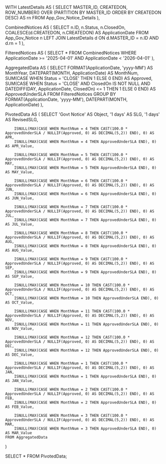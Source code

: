 WITH LatestDetails AS (
    SELECT
        MASTER_ID,
        CREATEDON,
        ROW_NUMBER() OVER (PARTITION BY MASTER_ID ORDER BY CREATEDON DESC) AS rn
    FROM App_Gov_Notice_Details
),

CombinedNotices AS (
    SELECT
        n.ID,
        n.Status,
        n.ClosedOn,
        COALESCE(d.CREATEDON, n.CREATEDON) AS ApplicationDate
    FROM App_Gov_Notice n
    LEFT JOIN LatestDetails d
      ON d.MASTER_ID = n.ID AND d.rn = 1
),

FilteredNotices AS (
    SELECT *
    FROM CombinedNotices
    WHERE ApplicationDate >= '2025-04-01' AND ApplicationDate < '2026-04-01'
),

AggregatedData AS (
    SELECT
        FORMAT(ApplicationDate, 'yyyy-MM') AS MonthYear,
        DATEPART(MONTH, ApplicationDate) AS MonthNum,
        SUM(CASE WHEN Status = 'CLOSE' THEN 1 ELSE 0 END) AS Approved,
        SUM(CASE 
            WHEN Status = 'CLOSE' 
              AND ClosedOn IS NOT NULL 
              AND DATEDIFF(DAY, ApplicationDate, ClosedOn) <= 1
            THEN 1 ELSE 0 
        END) AS ApprovedUnderSLA
    FROM FilteredNotices
    GROUP BY FORMAT(ApplicationDate, 'yyyy-MM'), DATEPART(MONTH, ApplicationDate)
),

PivotedData AS (
    SELECT
        'Govt Notice' AS Object,
        '1 days' AS SLG,
        '1 days' AS RevisedSLG,

        ISNULL(MAX(CASE WHEN MonthNum = 4 THEN CAST(100.0 * ApprovedUnderSLA / NULLIF(Approved, 0) AS DECIMAL(5,2)) END), 0) AS APR,
        ISNULL(MAX(CASE WHEN MonthNum = 4 THEN ApprovedUnderSLA END), 0) AS APR_Value,

        ISNULL(MAX(CASE WHEN MonthNum = 5 THEN CAST(100.0 * ApprovedUnderSLA / NULLIF(Approved, 0) AS DECIMAL(5,2)) END), 0) AS MAY,
        ISNULL(MAX(CASE WHEN MonthNum = 5 THEN ApprovedUnderSLA END), 0) AS MAY_Value,

        ISNULL(MAX(CASE WHEN MonthNum = 6 THEN CAST(100.0 * ApprovedUnderSLA / NULLIF(Approved, 0) AS DECIMAL(5,2)) END), 0) AS JUN,
        ISNULL(MAX(CASE WHEN MonthNum = 6 THEN ApprovedUnderSLA END), 0) AS JUN_Value,

        ISNULL(MAX(CASE WHEN MonthNum = 7 THEN CAST(100.0 * ApprovedUnderSLA / NULLIF(Approved, 0) AS DECIMAL(5,2)) END), 0) AS JUL,
        ISNULL(MAX(CASE WHEN MonthNum = 7 THEN ApprovedUnderSLA END), 0) AS JUL_Value,

        ISNULL(MAX(CASE WHEN MonthNum = 8 THEN CAST(100.0 * ApprovedUnderSLA / NULLIF(Approved, 0) AS DECIMAL(5,2)) END), 0) AS AUG,
        ISNULL(MAX(CASE WHEN MonthNum = 8 THEN ApprovedUnderSLA END), 0) AS AUG_Value,

        ISNULL(MAX(CASE WHEN MonthNum = 9 THEN CAST(100.0 * ApprovedUnderSLA / NULLIF(Approved, 0) AS DECIMAL(5,2)) END), 0) AS SEP,
        ISNULL(MAX(CASE WHEN MonthNum = 9 THEN ApprovedUnderSLA END), 0) AS SEP_Value,

        ISNULL(MAX(CASE WHEN MonthNum = 10 THEN CAST(100.0 * ApprovedUnderSLA / NULLIF(Approved, 0) AS DECIMAL(5,2)) END), 0) AS OCT,
        ISNULL(MAX(CASE WHEN MonthNum = 10 THEN ApprovedUnderSLA END), 0) AS OCT_Value,

        ISNULL(MAX(CASE WHEN MonthNum = 11 THEN CAST(100.0 * ApprovedUnderSLA / NULLIF(Approved, 0) AS DECIMAL(5,2)) END), 0) AS NOV,
        ISNULL(MAX(CASE WHEN MonthNum = 11 THEN ApprovedUnderSLA END), 0) AS NOV_Value,

        ISNULL(MAX(CASE WHEN MonthNum = 12 THEN CAST(100.0 * ApprovedUnderSLA / NULLIF(Approved, 0) AS DECIMAL(5,2)) END), 0) AS DEC,
        ISNULL(MAX(CASE WHEN MonthNum = 12 THEN ApprovedUnderSLA END), 0) AS DEC_Value,

        ISNULL(MAX(CASE WHEN MonthNum = 1 THEN CAST(100.0 * ApprovedUnderSLA / NULLIF(Approved, 0) AS DECIMAL(5,2)) END), 0) AS JAN,
        ISNULL(MAX(CASE WHEN MonthNum = 1 THEN ApprovedUnderSLA END), 0) AS JAN_Value,

        ISNULL(MAX(CASE WHEN MonthNum = 2 THEN CAST(100.0 * ApprovedUnderSLA / NULLIF(Approved, 0) AS DECIMAL(5,2)) END), 0) AS FEB,
        ISNULL(MAX(CASE WHEN MonthNum = 2 THEN ApprovedUnderSLA END), 0) AS FEB_Value,

        ISNULL(MAX(CASE WHEN MonthNum = 3 THEN CAST(100.0 * ApprovedUnderSLA / NULLIF(Approved, 0) AS DECIMAL(5,2)) END), 0) AS MAR,
        ISNULL(MAX(CASE WHEN MonthNum = 3 THEN ApprovedUnderSLA END), 0) AS MAR_Value
    FROM AggregatedData
)

SELECT * FROM PivotedData;
